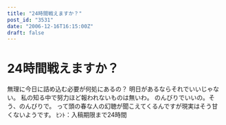 ```yaml
---
title: "24時間戦えますか？"
post_id: "3531"
date: "2006-12-16T16:15:00Z"
draft: false
---
```


# 24時間戦えますか？

無理に今日に詰め込む必要が何処にあるの？ 明日があるならそれでいいじゃない。 私の知る中で努力ほど報われないものは無いわ。 のんびりでいいの。そう、のんびりで。 って頭の春な人の幻聴が聞こえてくるんですが現実はそう甘くないようです。 ﾋﾝﾄ：入稿期限まで24時間
